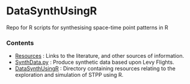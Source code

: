 
# DataSynthUsingR
Repo for R scripts for synthesising space-time point patterns in R 


### Contents

- [Resources](Resources) : Links to the literature, and other sources of information.
- [SynthData.py](SynthData.py) : Produce synthetic data based upon Levy Flights.
- [DataSynthUsingR](DataSynthUsingR) : Directory containing resources relating to the exploration and simulation of STPP using R.
